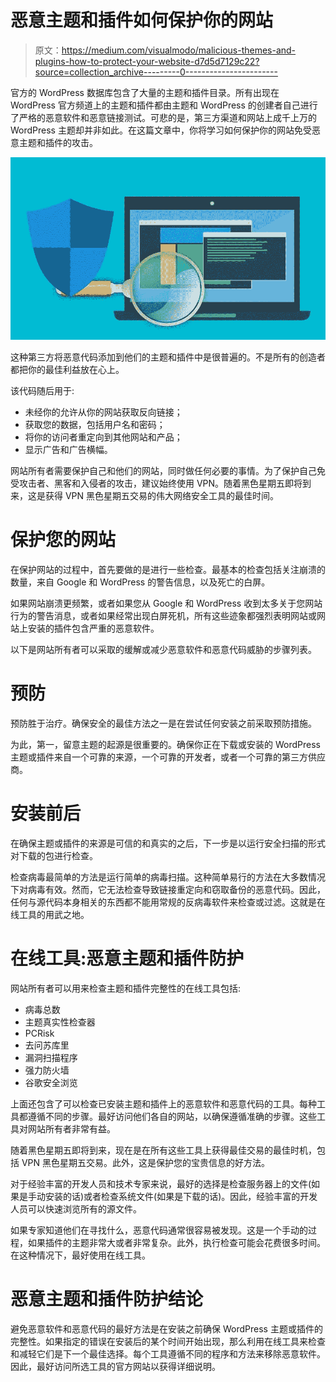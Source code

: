 # 恶意主题和插件如何保护你的网站

> 原文：<https://medium.com/visualmodo/malicious-themes-and-plugins-how-to-protect-your-website-d7d5d7129c22?source=collection_archive---------0----------------------->

官方的 WordPress 数据库包含了大量的主题和插件目录。所有出现在 WordPress 官方频道上的主题和插件都由主题和 WordPress 的创建者自己进行了严格的恶意软件和恶意链接测试。可悲的是，第三方渠道和网站上成千上万的 WordPress 主题却并非如此。在这篇文章中，你将学习如何保护你的网站免受恶意主题和插件的攻击。

![](img/926ec6c2911af7165e16699b991faa2c.png)

这种第三方将恶意代码添加到他们的主题和插件中是很普遍的。不是所有的创造者都把你的最佳利益放在心上。

该代码随后用于:

*   未经你的允许从你的网站获取反向链接；
*   获取您的数据，包括用户名和密码；
*   将你的访问者重定向到其他网站和产品；
*   显示广告和广告横幅。

网站所有者需要保护自己和他们的网站，同时做任何必要的事情。为了保护自己免受攻击者、黑客和入侵者的攻击，建议始终使用 VPN。随着黑色星期五即将到来，这是获得 VPN 黑色星期五交易的伟大网络安全工具的最佳时间。

# 保护您的网站

在保护网站的过程中，首先要做的是进行一些检查。最基本的检查包括关注崩溃的数量，来自 Google 和 WordPress 的警告信息，以及死亡的白屏。

如果网站崩溃更频繁，或者如果您从 Google 和 WordPress 收到太多关于您网站行为的警告消息，或者如果经常出现白屏死机，所有这些迹象都强烈表明网站或网站上安装的插件包含严重的恶意软件。

以下是网站所有者可以采取的缓解或减少恶意软件和恶意代码威胁的步骤列表。

# 预防

预防胜于治疗。确保安全的最佳方法之一是在尝试任何安装之前采取预防措施。

为此，第一，留意主题的起源是很重要的。确保你正在下载或安装的 WordPress 主题或插件来自一个可靠的来源，一个可靠的开发者，或者一个可靠的第三方供应商。

# 安装前后

在确保主题或插件的来源是可信的和真实的之后，下一步是以运行安全扫描的形式对下载的包进行检查。

检查病毒最简单的方法是运行简单的病毒扫描。这种简单易行的方法在大多数情况下对病毒有效。然而，它无法检查导致链接重定向和窃取备份的恶意代码。因此，任何与源代码本身相关的东西都不能用常规的反病毒软件来检查或过滤。这就是在线工具的用武之地。

# 在线工具:恶意主题和插件防护

网站所有者可以用来检查主题和插件完整性的在线工具包括:

*   病毒总数
*   主题真实性检查器
*   PCRisk
*   去问苏库里
*   漏洞扫描程序
*   强力防火墙
*   谷歌安全浏览

上面还包含了可以检查已安装主题和插件上的恶意软件和恶意代码的工具。每种工具都遵循不同的步骤。最好访问他们各自的网站，以确保遵循准确的步骤。这些工具对网站所有者非常有益。

随着黑色星期五即将到来，现在是在所有这些工具上获得最佳交易的最佳时机，包括 VPN 黑色星期五交易。此外，这是保护您的宝贵信息的好方法。

对于经验丰富的开发人员和技术专家来说，最好的选择是检查服务器上的文件(如果是手动安装的话)或者检查系统文件(如果是下载的话)。因此，经验丰富的开发人员可以快速浏览所有的源文件。

如果专家知道他们在寻找什么，恶意代码通常很容易被发现。这是一个手动的过程，如果插件的主题非常大或者非常复杂。此外，执行检查可能会花费很多时间。在这种情况下，最好使用在线工具。

# 恶意主题和插件防护结论

避免恶意软件和恶意代码的最好方法是在安装之前确保 WordPress 主题或插件的完整性。如果指定的错误在安装后的某个时间开始出现，那么利用在线工具来检查和减轻它们是下一个最佳选择。每个工具遵循不同的程序和方法来移除恶意软件。因此，最好访问所选工具的官方网站以获得详细说明。